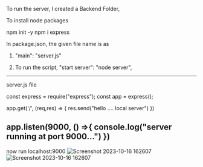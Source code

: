 To run the server,
I created a Backend Folder,

To install node packages

   npm init -y
   npm i express

In package.json, the given file name is as
   1)  "main": "server.js"

   2) To run the script,
      "start server": "node server",
--------------------------------------------------------------
server.js file

const express = require("express");
const app = express();

app.get('/', (req,res) =>  {
    res.send("hello .... local server")
})

app.listen(9000, () =>{
    console.log("server running at port 9000...")
})
-------------------------------------------------------------
now run localhost:9000
![Screenshot 2023-10-16 162607](https://github.com/chandrika-kp/Job_Board_Website/assets/102351627/10ebd795-76e2-4a46-a686-3b64b2222211)
![Screenshot 2023-10-16 162607](https://github.com/chandrika-kp/Job_Board_Website/assets/102351627/64e7c3f7-db0c-4cf2-9a2e-ee425650c565)

